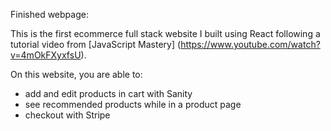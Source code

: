 Finished webpage: 

This is the first ecommerce full stack website I built using React following a tutorial video from [JavaScript Mastery] (https://www.youtube.com/watch?v=4mOkFXyxfsU).

On this website, you are able to:
- add and edit products in cart with Sanity
- see recommended products while in a product page
- checkout with Stripe
